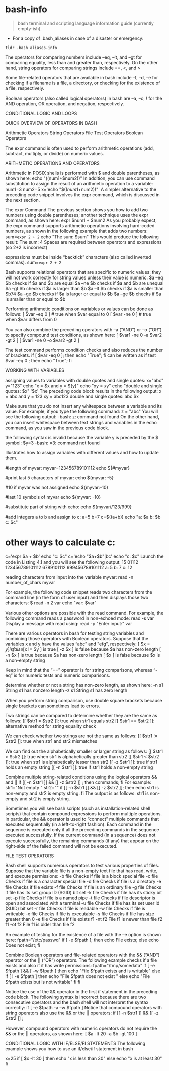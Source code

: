 # bash-info

> bash terminal and scripting language information guide (currently empty-ish).

- For a copy of .bash_aliases in case of a disaster or emergency:

`tldr .bash_aliases-info`

The operators for comparing numbers include –eq, –lt, and –gt for
comparing equality, less than and greater than, respectively. On the other hand,
string operators for comparing strings include ==, <, and >

Some file-related operators that are available in bash include –f, –d, –e
for checking if a filename is a file, a directory, or checking for the existence of
a file, respectively.

Boolean operators (also called logical operators) in bash are –a, –o, ! for
the AND operation, OR operation, and negation, respectively.


CONDITIONAL LOGIC AND LOOPS

QUICK OVERVIEW OF OPERATORS IN BASH

Arithmetic Operators
String Operators
File Test Operators
Boolean Operators

The expr command is often used to perform arithmetic operations (add, subtract, multiply, or divide) on numeric values.





ARITHMETIC OPERATIONS AND OPERATORS

Arithmetic in POSIX shells is performed with $ and double parentheses,
as shown here:
echo "$(($num1+$num2))"
In addition, you can use command substitution to assign the result of an arithmetic operation to a variable:
num1=3
num2=5
x='echo "$(($num1+$num2))"'
A simpler alternative to the preceding code snippet involves the expr command, which is discussed in the next section.

The expr Command
The previous section shows you how to add two numbers using double parentheses; another technique uses the expr command, as shown here:
expr $num1 + $num2
As you probably expect, the expr command supports arithmetic operations involving hard-coded numbers, as shown in the following example that adds two numbers:
sum=`expr 2 + 2`
echo "The sum: $sum"
This would produce the following result:
The sum: 4
Spaces are required between operators and expressions
(so 2+2 is incorrect)

expressions must be inside “backtick” characters
(also called inverted commas).
sum=`expr 2 + 2`

Bash supports relational operators that are specific to numeric values: they will not work correctly for string values unless their value is numeric.
$a –eq $b checks if $a and $b are equal
$a –ne $b checks if $a and $b are unequal
$a –gt $b checks if $a is larger than $b
$a –lt $b checks if $a is smaller than $b74
$a –ge $b checks if $a is larger or equal to $b
$a –ge $b checks if $a is smaller than or equal to $b


Performing arithmetic conditions on variables or values can be done as follows:
[ $var -eq 0 ] # true when $var equal to 0
[ $var -ne 0 ] # true when $var differs from 0

You can also combine the preceding operators with –a (“AND”) or –o
(“OR”) to specify compound test conditions, as shown here:
[ $var1 -ne 0 -a $var2 -gt 2 ]
[ $var1 -ne 0 -o $var2 -gt 2 ]

The test command performs condition checks and also reduces the number of brackets.
if [ $var -eq 0 ]; then echo "True"; fi
can be written as
if test $var -eq 0 ; then echo "True"; fi


WORKING WITH VARIABLES

assigning values to variables
with double quotes and single quotes:
x="abc"
y="123"
echo "x = $x and y = ${y}"
echo "xy = $x$y"
echo "double and single quotes: $x" '$x'
The preceding code block results in the following output:
x = abc and y = 123
xy = abc123
double and single quotes: abc $x

Make sure that you do not insert any whitespace between a variable and its value. For example, if you type the following command:
z = "abc"
You will see the following output:
-bash: z: command not found
On the other hand, you can insert whitespace between text strings and variables in the echo command, as you saw in the previous code block.

the following syntax is invalid because the variable y is preceded by the $ symbol:
$y=3
-bash: =3: command not found




Illustrates how to assign variables with different values and how to update them.

#length of myvar:
myvar=123456789101112
echo ${#myvar}

#print last 5 characters of myvar:
echo ${myvar: -5}

#10 if myvar was not assigned
echo ${myvar:-10}

#last 10 symbols of myvar
echo ${myvar: -10}

#substitute part of string with echo:
echo ${myvar//123/999}

#add integers a to b and assign to c:
a=5
b=7
c=$((a+b))
echo "a: $a b: $b c: $c"

# other ways to calculate c:
c='expr $a + $b'
echo "c: $c"
c='echo "$a+$b"|bc'
echo "c: $c"
Launch the code in Listing 4.1 and you will see the following output:
15
01112
123456789101112
6789101112
999456789101112
a: 5 b: 7 c: 12



reading characters from input into the variable myvar:
read -n number_of_chars myvar

For example, the following code snippet reads two characters from the command line (in the form of user input) and then displays those two characters:
$ read -n 2 var
echo "var: $var"

Various other options are possible with the read command. For example, the following command reads a password in non-echoed mode:
read -s var Display a message with read using:
read -p "Enter input:" var

There are various operators in bash for testing string variables and combining those operators with Boolean operators. Suppose that the variables x
and y have the values “abc” and "efg", respectively:
[ $x = $y ] is false
[$x != $y ] is true
[ -z $x ] is false because $a has non-zero length
[ -n $x ] is true because $a has non-zero length
[ $x ]
is false because $x is a non-empty string

Keep in mind that the “==” operator is for string comparisons, whereas “-eq” is for numeric tests and numeric comparisons.

determine
whether or not a string has non-zero length, as shown here:
-n s1 String s1 has nonzero length
-z s1 String s1 has zero length

When you perform string comparison, use double square brackets because single brackets can sometimes lead to errors.

Two strings can be compared to determine whether they are the same as follows:
[[ $str1 = $str2 ]]: true when str1 equals str2
[[ $str1 == $str2 ]]: alternative method for string equality check

We can check whether two strings are not the same as follows:
[[ $str1 != $str2 ]]: true when str1 and str2 mismatches

We can find out the alphabetically smaller or larger string as follows:
[[ $str1 > $str2 ]]: true when str1 is alphabetically greater than str2
[[ $str1 < $str2 ]]: true when str1 is alphabetically lesser than str2
[[ -z $str1 ]]:
true if str1 holds an empty string
[[ -n $str1 ]]:
true if str1 holds a non-empty string

Combine multiple string-related conditions using the logical operators && and ||
if [[ -n $str1 ]] && [[ -z $str2 ]] ;
then
commands;
fi
For example:
str1="Not empty "
str2=""
if [[ -n $str1 ]] && [[ -z $str2 ]];
then
echo str1 is non-empty and str2 is empty string.
fi
The output is as follows:
str1 is non-empty and str2 is empty string.

Sometimes you will see bash scripts (such as installation-related shell scripts) that contain compound expressions to perform multiple operations. In particular, the && operator is used to “connect” multiple commands that executed sequentially (in a left-to-right fashion). Each command in the sequence is executed only if all the preceding commands in the sequence executed successfully. If the current command (in a sequence) does not execute successfully, the remaining commands (if any) that appear on the right-side of the failed command will not be executed.




FILE TEST OPERATORS

Bash shell supports numerous operators to test various properties of files.
Suppose that the variable file is a non-empty text file that has read, write, and execute permissions:
-b file Checks if file is a block special file
-c file Checks if file is a character special file
-d file Checks if file is a directory
-e file Checks if file exists
-f file Checks if file is an ordinary file
-g file Checks if file has its set group ID (SGID) bit set
-k file Checks if file has its sticky bit set
-p file Checks if file is a named pipe
-t file Checks if file descriptor is open and associated with a terminal
-u file Checks if file has its set user id (SUID) bit set
-r file Checks if file is readable
-w file Checks if file is writeable
-x file Checks if file is executable
-s file Checks if file has size greater than 0
-e file Checks if file exists
f1 -nt f2 File f1 is newer than file f2
f1 -ot f2 File f1 is older than file f2

An example of testing for the existence of a file with the –e option is shown here:
fpath="/etc/passwd"
if [ -e $fpath ]; then
echo File exists;
else
echo Does not exist;
fi

Combine Boolean operators and file-related operators with the && (“AND”) operator or the || (“OR”) operators. The following example checks if a file exists and also if it has write permissions:
fpath="/tmp/somedata"
if [ -e $fpath ] && [ –w $fpath ]
then
echo "File $fpath exists and is writable"
else
if [ ! -e $fpath ]
then
echo "File $fpath does not exist "
else
echo "File $fpath exists but is not writable"
fi
fi

Notice the use of the && operator in the first if statement in the preceding code block. The following syntax is incorrect because there are two consecutive operators and the bash shell will not interpret the syntax correctly:
if [ -e $fpath -a –w $fpath ]
Notice that compound operators with string operators also use the && or the || operators:
if [[ -n $str1 ]] && [[ -z $str2 ]] ;

However, compound operators with numeric operators do not require the && or the || operators, as shown here:
[ $a -lt 20 -a $b -gt 100 ]




CONDITIONAL LOGIC WITH IF/ELSE/FI STATEMENTS
The following example shows you how to use an if/else/if statement in bash

x=25
if [ $x -lt 30 ]
then
echo "x is less than 30"
else
echo "x is at least 30"
fi




























































